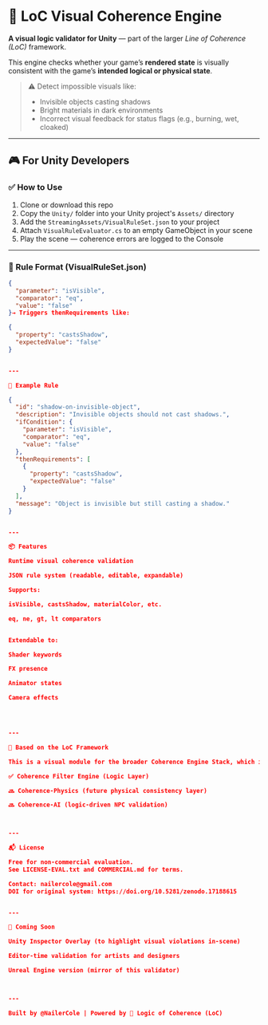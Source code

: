# 🧠 LoC Visual Coherence Engine

**A visual logic validator for Unity** — part of the larger *Line of Coherence (LoC)* framework.

This engine checks whether your game’s **rendered state** is visually consistent with the game’s **intended logical or physical state**.

> ⚠️ Detect impossible visuals like:
> - Invisible objects casting shadows
> - Bright materials in dark environments
> - Incorrect visual feedback for status flags (e.g., burning, wet, cloaked)

---

## 🎮 For Unity Developers

### ✅ How to Use
1. Clone or download this repo
2. Copy the `Unity/` folder into your Unity project's `Assets/` directory
3. Add the `StreamingAssets/VisualRuleSet.json` to your project
4. Attach `VisualRuleEvaluator.cs` to an empty GameObject in your scene
5. Play the scene — coherence errors are logged to the Console

---

### 🧩 Rule Format (VisualRuleSet.json)
```json
{
  "parameter": "isVisible",
  "comparator": "eq",
  "value": "false"
}→ Triggers thenRequirements like:

{
  "property": "castsShadow",
  "expectedValue": "false"
}


---

🧪 Example Rule

{
  "id": "shadow-on-invisible-object",
  "description": "Invisible objects should not cast shadows.",
  "ifCondition": {
    "parameter": "isVisible",
    "comparator": "eq",
    "value": "false"
  },
  "thenRequirements": [
    {
      "property": "castsShadow",
      "expectedValue": "false"
    }
  ],
  "message": "Object is invisible but still casting a shadow."
}


---

📦 Features

Runtime visual coherence validation

JSON rule system (readable, editable, expandable)

Supports:

isVisible, castsShadow, materialColor, etc.

eq, ne, gt, lt comparators


Extendable to:

Shader keywords

FX presence

Animator states

Camera effects




---

🧠 Based on the LoC Framework

This is a visual module for the broader Coherence Engine Stack, which includes:

✅ Coherence Filter Engine (Logic Layer)

🔜 Coherence-Physics (future physical consistency layer)

🔜 Coherence-AI (logic-driven NPC validation)



---

📬 License

Free for non-commercial evaluation.
See LICENSE-EVAL.txt and COMMERCIAL.md for terms.

Contact: nailercole@gmail.com
DOI for original system: https://doi.org/10.5281/zenodo.17188615


---

🚀 Coming Soon

Unity Inspector Overlay (to highlight visual violations in-scene)

Editor-time validation for artists and designers

Unreal Engine version (mirror of this validator)



---

Built by @NailerCole | Powered by 🧠 Logic of Coherence (LoC)
